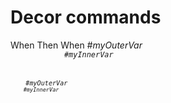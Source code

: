 # Decor commands

<div print="true">
    <e:summary title="Custom title"/>
    <e:given>
        <e:set var="myOuterVar" value="${exam.now}"/>
    </e:given>
    <e:when>When</e:when>
    <e:then>Then</e:then>
    <e:example name="Some example 1">
        <e:given>
            <e:set var="myInnerVar" value="${exam.now}"/>
        </e:given>
        <e:when>When</e:when>
        <e:then>
            <var>#myOuterVar</var><code c:echo="#myOuterVar"/>
            <var>#myInnerVar</var><code c:echo="#myInnerVar"/>
        </e:then>
    </e:example>
    <e:example name="Some example 2"/>
    <var>#myOuterVar</var><code c:echo="#myOuterVar"/>
    <var>#myInnerVar</var><code c:echo="#myInnerVar"/>
</div>